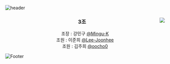 ![header](https://capsule-render.vercel.app/api?type=rounded&color=auto&height=120&section=header&text=3조github!&fontSize=40)

<div align="center">
  <img align="right" src="https://github-readme-stats.vercel.app/api/top-langs/?username=oocho0&theme=defaulta&exclude_repo=clone-web-scrapper,clone-zoom&hide=Procfile&layout=compact&langs_count=8"/>
  
  ### 3조
  조장 : 강민구 [@Mingu-K](https://github.com/Mingu-K)   
  조원 : 이준희 [@Lee-Joonhee](https://github.com/Lee-Joonhee)    
  조원 : 김주희 [@oocho0](https://github.com/oocho0)   
  
</div>

![Footer](https://capsule-render.vercel.app/api?type=waving&color=auto&height=150&section=footer)
